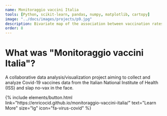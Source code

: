 ```yaml
---
name: Monitoraggio vaccini Italia
tools: [Python, scikit-learn, pandas, numpy, matplotlib, cartopy]
image: "../docs/images/projects/p9.jpg"
description: Bivariate map of the association between vaccination rates and COVID-19 deaths in EU27 - Monitoraggio vaccini Italia.
order: 8
---
```


# What was "Monitoraggio vaccini Italia"?

A collaborative data analysis/visualization project aiming to collect and analyze Covid-19 vaccines data from the Italian National Institute of Health (ISS) and slap no-vax in the face.

<p class="text-center">
{% include elements/button.html link="https://enricocid.github.io/monitoraggio-vaccini-italia/" text="Learn More" size="lg" icon="fa-virus-covid" %}
</p>
